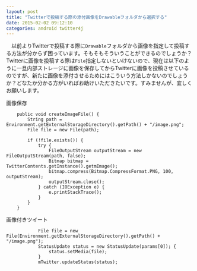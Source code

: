 ```yaml
---
layout: post
title: "Twitterで投稿する際の添付画像をDrawableフォルダから選択する"
date: 2015-02-02 09:12:10
categories: android twitter4j
---
```

<p>　以前よりTwitterで投稿する際に<code>Drawable</code>フォルダから画像を指定して投稿する方法が分からず困っています。そもそもそういうことができるのでしょうか？<br>
Twitterに画像を投稿する際は<code>File</code>指定しないといけないので、現在は以下のように一旦内部ストレージに画像を保存してからTwitterに画像を投稿させているのですが、新たに画像を添付させるためにはこういう方法しかないのでしょうか？どなたか分かる方がいればお助けいただきたいです。すみませんが、宜しくお願いします。</p>

<p>画像保存</p>

<pre><code>    public void createImageFile() {
        String path = Environment.getExternalStorageDirectory().getPath() + "/image.png";
        File file = new File(path);

        if (!file.exists()) {
            try {
                FileOutputStream outputStream = new FileOutputStream(path, false);
                Bitmap bitmap = TwitterContents.getInstance().getmImage();
                bitmap.compress(Bitmap.CompressFormat.PNG, 100, outputStream);
                outputStream.close();
            } catch (IOException e) {
                e.printStackTrace();
            }
        }
    }
</code></pre>

<p>画像付きツイート</p>

<pre><code>            File file = new File(Environment.getExternalStorageDirectory().getPath() + "/image.png");
            StatusUpdate status = new StatusUpdate(params[0]); {
                status.setMedia(file);
            }
            mTwitter.updateStatus(status);
</code></pre>
